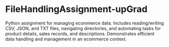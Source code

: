 # FileHandlingAssignment-upGrad
Python assignment for managing ecommerce data. Includes reading/writing CSV, JSON, and TXT files, navigating directories, and automating tasks for product details, sales records, and descriptions. Demonstrates efficient data handling and management in an ecommerce context.
